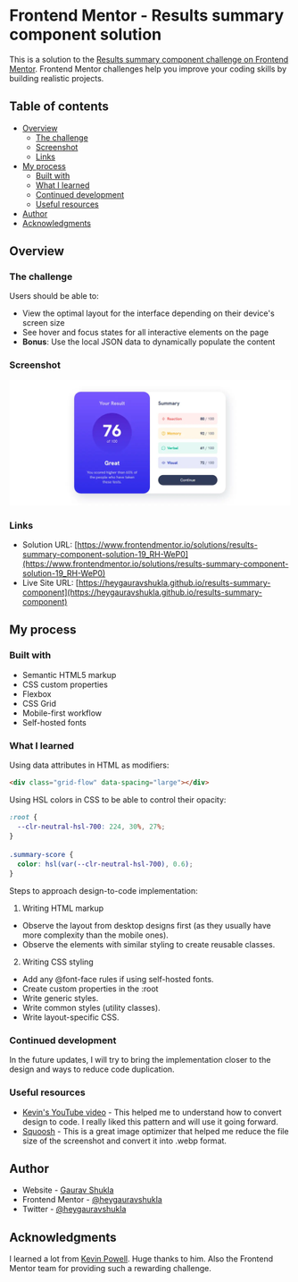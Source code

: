 # Frontend Mentor - Results summary component solution

This is a solution to the [Results summary component challenge on Frontend Mentor](https://www.frontendmentor.io/challenges/results-summary-component-CE_K6s0maV). Frontend Mentor challenges help you improve your coding skills by building realistic projects.

## Table of contents

- [Overview](#overview)
  - [The challenge](#the-challenge)
  - [Screenshot](#screenshot)
  - [Links](#links)
- [My process](#my-process)
  - [Built with](#built-with)
  - [What I learned](#what-i-learned)
  - [Continued development](#continued-development)
  - [Useful resources](#useful-resources)
- [Author](#author)
- [Acknowledgments](#acknowledgments)

## Overview

### The challenge

Users should be able to:

- View the optimal layout for the interface depending on their device's screen size
- See hover and focus states for all interactive elements on the page
- **Bonus**: Use the local JSON data to dynamically populate the content

### Screenshot

![](./screenshot.webp)

### Links

- Solution URL: [https://www.frontendmentor.io/solutions/results-summary-component-solution-19_RH-WeP0](https://www.frontendmentor.io/solutions/results-summary-component-solution-19_RH-WeP0)
- Live Site URL: [https://heygauravshukla.github.io/results-summary-component](https://heygauravshukla.github.io/results-summary-component)

## My process

### Built with

- Semantic HTML5 markup
- CSS custom properties
- Flexbox
- CSS Grid
- Mobile-first workflow
- Self-hosted fonts

### What I learned

Using data attributes in HTML as modifiers:

```html
<div class="grid-flow" data-spacing="large"></div>
```

Using HSL colors in CSS to be able to control their opacity:

```css
:root {
  --clr-neutral-hsl-700: 224, 30%, 27%;
}

.summary-score {
  color: hsl(var(--clr-neutral-hsl-700), 0.6);
}
```

Steps to approach design-to-code implementation:

1. Writing HTML markup

- Observe the layout from desktop designs first (as they usually have more complexity than the mobile ones).
- Observe the elements with similar styling to create reusable classes.

2. Writing CSS styling

- Add any @font-face rules if using self-hosted fonts.
- Create custom properties in the :root
- Write generic styles.
- Write common styles (utility classes).
- Write layout-specific CSS.

### Continued development

In the future updates, I will try to bring the implementation closer to the design and ways to reduce code duplication.

### Useful resources

- [Kevin's YouTube video](https://youtu.be/KqFAs5d3Yl8?si=2Gi5X-1QBd0J-I7d) - This helped me to understand how to convert design to code. I really liked this pattern and will use it going forward.
- [Squoosh](https://squoosh.app) - This is a great image optimizer that helped me reduce the file size of the screenshot and convert it into .webp format.

## Author

- Website - [Gaurav Shukla](https://gshukla.vercel.app)
- Frontend Mentor - [@heygauravshukla](https://www.frontendmentor.io/profile/heygauravshukla)
- Twitter - [@heygauravshukla](https://www.twitter.com/heygauravshukla)

## Acknowledgments

I learned a lot from [Kevin Powell](https://www.youtube.com/@KevinPowell). Huge thanks to him. Also the Frontend Mentor team for providing such a rewarding challenge.
